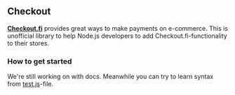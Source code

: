 ## Checkout
**[Checkout.fi](http://checkout.fi/)** provides great ways to make payments on e-commerce. This is unofficial library to help Node.js developers to add Checkout.fi-functionality to their stores.

### How to get started
We're still working on with docs. Meanwhile you can try to learn syntax from [test.js](test.js)-file.

